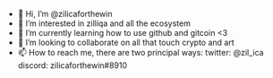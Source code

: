 - 👋 Hi, I’m @zilicaforthewin
- 👀 I’m interested in zilliqa and all the ecosystem
- 🌱 I’m currently learning how to use github and gitcoin <3
- 💞️ I’m looking to collaborate on all that touch crypto and art
- 📫 How to reach me, there are two principal ways:
twitter: @zil_ica
discord: zilicaforthewin#8910

<!---
zilicaforthewin/zilicaforthewin is a ✨ special ✨ repository because its `README.md` (this file) appears on your GitHub profile.
You can click the Preview link to take a look at your changes.
--->
